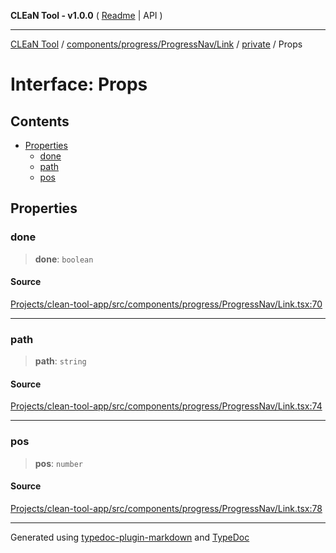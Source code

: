 **CLEaN Tool - v1.0.0** ( [Readme](../../../../../../README.md) \| API )

***

[CLEaN Tool](../../../../../../modules.md) / [components/progress/ProgressNav/Link](../../README.md) / [private](../README.md) / Props

# Interface: Props

## Contents

- [Properties](Props.md#properties)
  - [done](Props.md#done)
  - [path](Props.md#path)
  - [pos](Props.md#pos)

## Properties

### done

> **done**: `boolean`

#### Source

[Projects/clean-tool-app/src/components/progress/ProgressNav/Link.tsx:70](https://github.com/yuckyh/clean-tool-app/)

***

### path

> **path**: `string`

#### Source

[Projects/clean-tool-app/src/components/progress/ProgressNav/Link.tsx:74](https://github.com/yuckyh/clean-tool-app/)

***

### pos

> **pos**: `number`

#### Source

[Projects/clean-tool-app/src/components/progress/ProgressNav/Link.tsx:78](https://github.com/yuckyh/clean-tool-app/)

***

Generated using [typedoc-plugin-markdown](https://www.npmjs.com/package/typedoc-plugin-markdown) and [TypeDoc](https://typedoc.org/)

